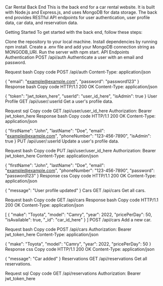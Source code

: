 Car Rental Back End
This is the back end for a car rental website. It is built with Node.js and Express.js, and uses MongoDB for data storage. The back end provides RESTful API endpoints for user authentication, user profile data, car data, and reservation data.

Getting Started
To get started with the back end, follow these steps:

Clone the repository to your local machine.
Install dependencies by running npm install.
Create a .env file and add your MongoDB connection string as MONGODB_URI.
Run the server with npm start.
API Endpoints
Authentication
POST /api/auth
Authenticate a user with an email and password.

Request
bash
Copy code
POST /api/auth
Content-Type: application/json

{
"email": "example@example.com",
"password": "password123"
}
Response
bash
Copy code
HTTP/1.1 200 OK
Content-Type: application/json

{
"token": "jwt_token_here",
"userId": "user_id_here",
"isAdmin": true
}
User Profile
GET /api/user/:userId
Get a user's profile data.

Request
sql
Copy code
GET /api/user/user_id_here
Authorization: Bearer jwt_token_here
Response
bash
Copy code
HTTP/1.1 200 OK
Content-Type: application/json

{
"firstName": "John",
"lastName": "Doe",
"email": "example@example.com",
"phoneNumber": "123-456-7890",
"isAdmin": true
}
PUT /api/user/:userId
Update a user's profile data.

Request
bash
Copy code
PUT /api/user/user_id_here
Authorization: Bearer jwt_token_here
Content-Type: application/json

{
"firstName": "John",
"lastName": "Doe",
"email": "example@example.com",
"phoneNumber": "123-456-7890",
"password": "password123"
}
Response
css
Copy code
HTTP/1.1 200 OK
Content-Type: application/json

{
"message": "User profile updated"
}
Cars
GET /api/cars
Get all cars.

Request
bash
Copy code
GET /api/cars
Response
bash
Copy code
HTTP/1.1 200 OK
Content-Type: application/json

[
{
"make": "Toyota",
"model": "Camry",
"year": 2022,
"pricePerDay": 50,
"isAvailable": true,
"_id": "car_id_here"
}
]
POST /api/cars
Add a new car.

Request
bash
Copy code
POST /api/cars
Authorization: Bearer jwt_token_here
Content-Type: application/json

{
"make": "Toyota",
"model": "Camry",
"year": 2022,
"pricePerDay": 50
}
Response
css
Copy code
HTTP/1.1 200 OK
Content-Type: application/json

{
"message": "Car added"
}
Reservations
GET /api/reservations
Get all reservations.

Request
sql
Copy code
GET /api/reservations
Authorization: Bearer jwt_token_here
